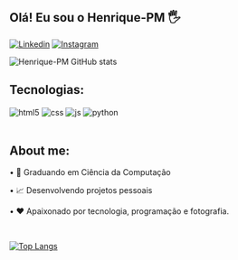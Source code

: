 ## Olá! Eu sou o Henrique-PM 🖐️

[![Linkedin](https://img.shields.io/badge/LinkedIn-0077B5?style=for-the-badge&logo=linkedin&logoColor=white)](https://www.linkedin.com/in/paulo-henrique-mon%C3%A7%C3%A3o?lipi=urn%3Ali%3Apage%3Ad_flagship3_profile_view_base_contact_details%3BPh8i3s5TS%2BGamZDMrQ6ljw%3D%3D)
[![Instagram](https://img.shields.io/badge/Instagram-E4405F?style=for-the-badge&logo=instagram&logoColor=white)](https://www.instagram.com/prog_henrique.pm/)


![Henrique-PM GitHub stats](https://github-readme-stats.vercel.app/api?username=Henrique-PM&show_icons=true&theme=dracula&count_private=true)

## Tecnologias:

<div style="display: inline_block">
  <img align="center" alt="html5" src="https://img.shields.io/badge/HTML5-E34F26?style=for-the-badge&logo=html5&logoColor=white" />
  <img align="center" alt="css" src="https://img.shields.io/badge/CSS3-1572B6?style=for-the-badge&logo=css3&logoColor=white" />
  <img align="center" alt="js" src="https://img.shields.io/badge/JavaScript-F7DF1E?style=for-the-badge&logo=javascript&logoColor=black" />
  <img align="center" alt="python" src="https://img.shields.io/badge/Python-14354C?style=for-the-badge&logo=python&logoColor=white" />
</div><br/>

## About me:

• 💼 Graduando em Ciência da Computação

• 📈 Desenvolvendo projetos pessoais

• ❤️ Apaixonado por tecnologia, programação e fotografia.

<br/>


[![Top Langs](https://github-readme-stats.vercel.app/api/top-langs/?username=Henrique-PM&layout=compact)](https://github.com/Henrique-PM/github-readme-stats)
